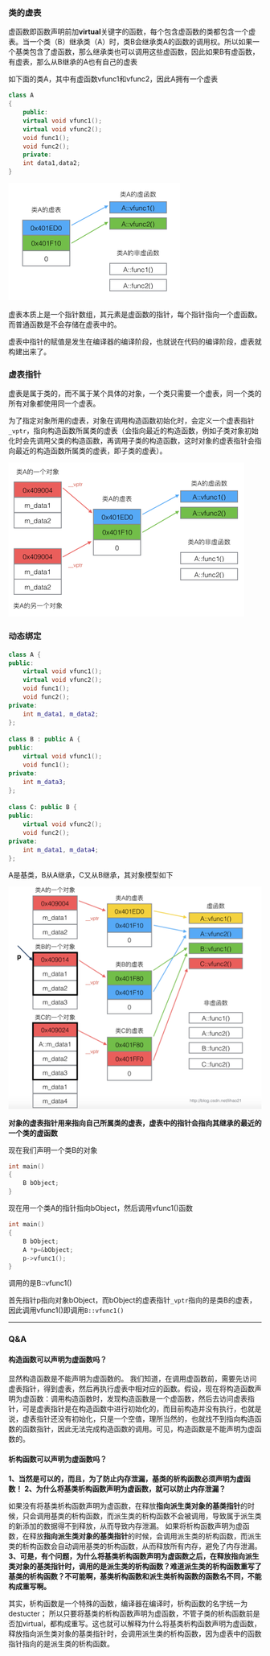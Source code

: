 ### 类的虚表

虚函数即函数声明前加**virtual**关键字的函数，每个包含虚函数的类都包含一个虚表。当一个类（B）继承类（A）时，类B会继承类A的函数的调用权。所以如果一个基类包含了虚函数，那么继承类也可以调用这些虚函数，因此如果B有虚函数，有虚表，那么从B继承的A也有自己的虚表

 如下面的类A，其中有虚函数vfunc1和vfunc2，因此A拥有一个虚表

```c++
class A
{
    public:
    virtual void vfunc1();
    virtual void vfunc2();
    void func1();
    void func2();
    private:
    int data1,data2;
}   
```

<img src="image/35.png" style="zoom:50%;" />

虚表本质上是一个指针数组，其元素是虚函数的指针，每个指针指向一个虚函数。而普通函数是不会存储在虚表中的。

虚表中指针的赋值是发生在编译器的编译阶段，也就说在代码的编译阶段，虚表就构建出来了。

### 虚表指针

虚表是属于类的，而不属于某个具体的对象，一个类只需要一个虚表，同一个类的所有对象都使用同一个虚表。

为了指定对象所用的虚表，对象在调用构造函数初始化时，会定义一个虚表指针`_vptr`，指向构造函数所属类的虚表（会指向最近的构造函数，例如子类对象初始化时会先调用父类的构造函数，再调用子类的构造函数，这时对象的虚表指针会指向最近的构造函数所属类的虚表，即子类的虚表）。

<img src="image/36.png" style="zoom:50%;" />

### 动态绑定

```c++
class A {
public:
    virtual void vfunc1();
    virtual void vfunc2();
    void func1();
    void func2();
private:
    int m_data1, m_data2;
};

class B : public A {
public:
    virtual void vfunc1();
    void func1();
private:
    int m_data3;
};

class C: public B {
public:
    virtual void vfunc2();
    void func2();
private:
    int m_data1, m_data4;
};
```

A是基类，B从A继承，C又从B继承，其对象模型如下

<img src="image/37.png" style="zoom:50%;" />

**对象的虚表指针用来指向自己所属类的虚表，虚表中的指针会指向其继承的最近的一个类的虚函数**

现在我们声明一个类B的对象

```c++
int main()
{
    B bObject;
}
```

现在用一个类A的指针指向bObject，然后调用vfunc1()函数

```c++
int main()
{
    B bObject;
    A *p=&bObject;
    p->vfunc1();
}
```

调用的是B::vfunc1()

首先指针p指向对象bObject，而bObject的虚表指针`_vptr`指向的是类B的虚表，因此调用vfunc1()即调用`B::vfunc1()`

---

### Q&A

#### 构造函数可以声明为虚函数吗？

显然构造函数是不能声明为虚函数的。
我们知道，在调用虚函数前，需要先访问虚表指针，得到虚表，然后再执行虚表中相对应的函数。假设，现在将构造函数声明为虚函数：调用构造函数时，发现构造函数是一个虚函数，然后去访问虚表指针，可是虚表指针是在构造函数中进行初始化的，而目前构造并没有执行，也就是说，虚表指针还没有初始化，只是一个空值，理所当然的，也就找不到指向构造函数的函数指针，因此无法完成构造函数的调用。可见，构造函数是不能声明为虚函数的。

#### 析构函数可以声明为虚函数吗？

**1、当然是可以的，而且，为了防止内存泄漏，基类的析构函数必须声明为虚函数！**
**2、为什么将基类析构函数声明为虚函数，就可以防止内存泄漏？**

如果没有将基类析构函数声明为虚函数，在释放**指向派生类对象的基类指针**的时候，只会调用基类的析构函数，而派生类的析构函数不会被调用，导致属于派生类的新添加的数据得不到释放，从而导致内存泄漏。
如果将析构函数声明为虚函数，在释放**指向派生类对象的基类指针**的时候，会调用派生类的析构函数，而派生类的析构函数会自动调用基类的析构函数，从而释放所有内存，避免了内存泄漏。
**3、可是，有个问题，为什么将基类析构函数声明为虚函数之后，在释放指向派生类对象的基类指针时，调用的是派生类的析构函数？难道派生类的析构函数重写了基类的析构函数？不可能啊，基类析构函数和派生类析构函数的函数名不同，不能构成重写啊。**

其实，析构函数是一个特殊的函数，编译器在编译时，析构函数的名字统一为destucter；
所以只要将基类的析构函数声明为虚函数，不管子类的析构函数前是否加virtual，都构成重写。这也就可以解释为什么将基类析构函数声明为虚函数，释放指向派生类对象的基类指针时，会调用派生类的析构函数，因为虚表中的函数指针指向的是派生类的析构函数。


